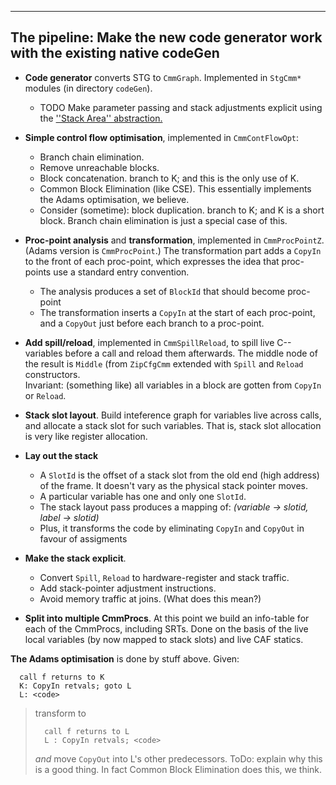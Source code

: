 ---

## The pipeline: Make the new code generator work with the existing native codeGen

- **Code generator** converts STG to `CmmGraph`.  Implemented in `StgCmm*` modules (in directory `codeGen`).

  - TODO Make parameter passing and stack adjustments explicit using the [''Stack Area'' abstraction.](commentary/compiler/stack-areas)

- **Simple control flow optimisation**, implemented in `CmmContFlowOpt`:

  - Branch chain elimination.
  - Remove unreachable blocks.
  - Block concatenation.  branch to K; and this is the only use of K.  
  - Common Block Elimination (like CSE). This essentially implements the Adams optimisation, we believe.
  - Consider (sometime): block duplication.  branch to K; and K is a short block.  Branch chain elimination is just a special case of this.

- **Proc-point analysis** and **transformation**, implemented in `CmmProcPointZ`.  (Adams version is `CmmProcPoint`.) The transformation part adds a `CopyIn` to the front of each proc-point, which expresses the idea that proc-points use a standard entry convention.

  - The analysis produces a set of `BlockId` that should become proc-point
  - The transformation inserts a `CopyIn` at the start of each proc-point, and a `CopyOut` just before each branch to a proc-point.

- **Add spill/reload**, implemented in `CmmSpillReload`, to spill live C-- variables before a call and reload them afterwards.  The middle node of the result is `Middle` (from `ZipCfgCmm` extended with `Spill` and `Reload` constructors.  
  Invariant: (something like) all variables in a block are gotten from `CopyIn` or `Reload`. 

- **Stack slot layout**.  Build inteference graph for variables live across calls, and allocate a stack slot for such variables.  That is, stack slot allocation is very like register allocation.

- **Lay out the stack**

  - A `SlotId` is the offset of a stack slot from the old end (high address) of the frame.  It doesn't vary as the physical stack pointer moves.
  - A particular variable has one and only one `SlotId`.  
  - The stack layout pass produces a mapping of: *(variable -\> slotid, label -\> slotid)*
  - Plus, it transforms the code by eliminating `CopyIn` and `CopyOut` in favour of assigments

- **Make the stack explicit**. 

  - Convert `Spill`, `Reload` to hardware-register and stack traffic.
  - Add stack-pointer adjustment instructions.
  - Avoid memory traffic at joins. (What does this mean?)

- **Split into multiple CmmProcs**.  At this point we build an info-table for each of the CmmProcs, including SRTs.  Done on the basis of the live local variables (by now mapped to stack slots) and live CAF statics.

**The Adams optimisation** is done by stuff above.  Given:

```wiki
  call f returns to K
  K: CopyIn retvals; goto L
  L: <code>
```

>
> transform to 
>
> ```wiki
>   call f returns to L
>   L : CopyIn retvals; <code>
> ```
>
> *and* move `CopyOut` into L's other predecessors.  ToDo: explain why this is a good thing.  In fact Common Block Elimination does this, we think.
